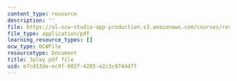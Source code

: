 ```yaml
---
content_type: resource
description: ''
file: https://ol-ocw-studio-app-production.s3.amazonaws.com/courses/res-ll-005-mathematics-of-big-data-and-machine-learning-january-iap-2020/e7cd13deec9f002f4285a2c3c8744d7f_tUk8o-ZbF4c.pdf
file_type: application/pdf
learning_resource_types: []
ocw_type: OCWFile
resourcetype: Document
title: 3play pdf file
uid: e7cd13de-ec9f-002f-4285-a2c3c8744d7f
---
```

